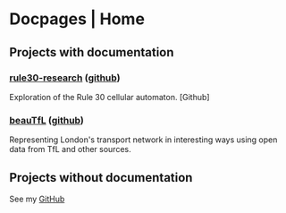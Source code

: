 # Docpages | Home

## Projects with documentation

### [rule30-research](https://docs.bayesiansaddles.com/rule30-research) ([github](https://github.com/willflet/rule30-research))
Exploration of the Rule 30 cellular automaton. [Github]

### [beauTfL](https://docs.bayesiansaddles.com/beautfl) ([github](https://github.com/willflet/beautfl))
Representing London's transport network in interesting ways using open data from TfL and other sources.

## Projects without documentation
See my [GitHub](https://github.com/willflet?tab=repositories)

